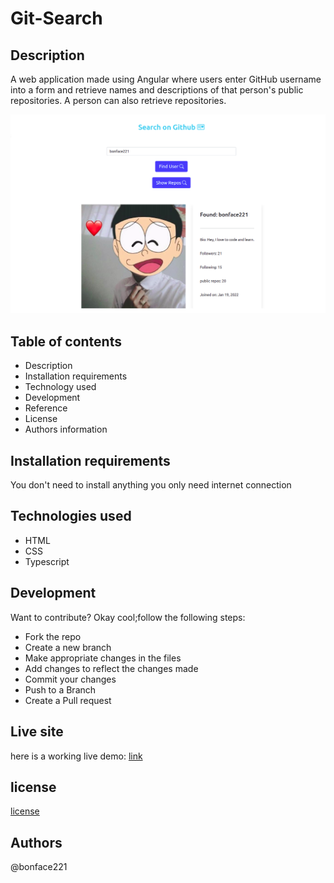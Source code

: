 # Git-Search
## Description
A web application made using Angular where users enter GitHub username into a form and retrieve names and descriptions of that person's public repositories. A person can also retrieve repositories.

![image](./src/assets/git-search-bg.png)

## Table of contents
<ul>
    <li>Description</li>
    <li>Installation requirements</li>
    <li>Technology used</li>
    <li>Development</li>
    <li>Reference</li>
    <li>License</li>
    <li>Authors information</li>
    
</ul>

## Installation requirements
You don't need to install anything you only need internet connection

## Technologies used
<ul>
   <li>HTML</li>
   <li>CSS</li>
   <li>Typescript</li>
</ul>

## Development
  Want to contribute? Okay cool;follow the following steps:
<ul>
   <li>Fork the repo</li>
   <li>Create a new branch</li>
   <li>Make appropriate changes in the files</li>
   <li>Add changes to reflect the changes made</li>
   <li>Commit your changes</li>
   <li>Push to a Branch</li>
   <li>Create a Pull request</li>
</ul>

## Live site
here is a working live demo: [link](https://bonface221.github.io/Github-search/)
## license
[license](/LICENSE)
## Authors
@bonface221